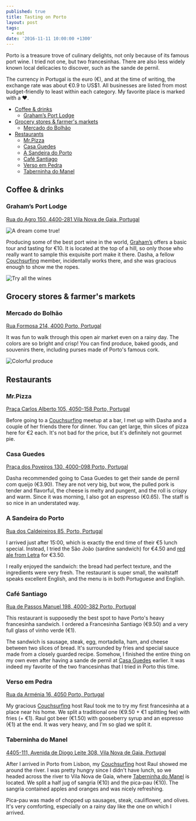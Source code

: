 ```yaml
---
published: true
title: Tasting on Porto
layout: post
tags:
  - eat
date: '2016-11-11 10:00:00 +1300'
---
```

Porto is a treasure trove of culinary delights, not only because of its famous port wine. I tried not one, but two francesinhas. There are also less widely known local delicacies to discover, such as the sande de pernil.

<!--more-->

The currency in Portugal is the euro (€), and at the time of writing, the exchange rate was about €0.9 to US$1. All businesses are listed from most budget-friendly to least within each category. My favorite place is marked with a :heart:.

* [Coffee & drinks](#coffee--drinks)
  * [Graham’s Port Lodge](#grahams-port-lodge)
* [Grocery stores & farmer's markets](#grocery-stores--farmers-markets)
  * [Mercado do Bolhão](#mercado-do-bolho)
* [Restaurants](#restaurants)
  * [Mr.Pizza](#mrpizza)
  * [Casa Guedes][casa-guedes]
  * [A Sandeira do Porto](#a-sandeira-do-porto)
  * [Café Santiago](#caf-santiago)
  * [Verso em Pedra](#verso-em-pedra)
  * [Taberninha do Manel](#taberninha-do-manel)

## Coffee & drinks

### Graham’s Port Lodge

[Rua do Agro 150, 4400-281 Vila Nova de Gaia, Portugal](https://goo.gl/maps/he1vM7XqzYv)

![A dream come true!]({{site.baseurl}}/images/2016/11/11-tasting-on-porto/grahams-lodge.jpg)

Producing some of the best port wine in the world, [Graham’s](http://www.grahams-port.com) offers a basic tour and tasting for €10. It is located at the top of a hill, so only those who really want to sample this exquisite port make it there. Dasha, a fellow [Couchsurfing][cs] member, incidentally works there, and she was gracious enough to show me the ropes.

![Try all the wines]({{site.baseurl}}/images/2016/11/11-tasting-on-porto/grahams-wine.jpg)

## Grocery stores & farmer's markets

### Mercado do Bolhão

[Rua Formosa 214, 4000 Porto, Portugal](https://goo.gl/maps/Bbh2TQvQpfG2)

It was fun to walk through this open air market even on a rainy day. The colors are so bright and crisp! You can find produce, baked goods, and souvenirs there, including purses made of Porto's famous cork.

![Colorful produce]({{site.baseurl}}/images/2016/11/11-tasting-on-porto/bolhao.jpg)

## Restaurants

### Mr.Pizza

[Praça Carlos Alberto 105, 4050-158 Porto, Portugal](https://goo.gl/maps/64ke3DGCmaN2)

Before going to a [Couchsurfing][cs] meetup at a bar, I met up with Dasha and a couple of her friends there for dinner. You can get large, thin slices of pizza here for €2 each. It's not bad for the price, but it's definitely not gourmet pie.

### Casa Guedes

[Praça dos Poveiros 130, 4000-098 Porto, Portugal](https://goo.gl/maps/gKiAiJqoFrK2)

Dasha recommended going to Casa Guedes to get their sande de pernil com queijo (€3.90). They are not very big, but wow, the pulled pork is tender and flavorful, the cheese is melty and pungent, and the roll is crispy and warm. Since it was morning, I also got an espresso (€0.65). The staff is so nice in an understated way.

### A Sandeira do Porto

[Rua dos Caldeireiros 85, Porto, Portugal](https://goo.gl/maps/7XiM4bJCz4J2)

I arrived just after 15:00, which is exactly the end time of their €5 lunch special. Instead, I tried the São João (sardine sandwich) for €4.50 and [red ale from Letra](https://untappd.com/b/letra-brewery-letra-d/546915) for €3.50.

I really enjoyed the sandwich: the bread had perfect texture, and the ingredients were very fresh. The restaurant is super small, the waitstaff speaks excellent English, and the menu is in both Portuguese and English.

### Café Santiago

[Rua de Passos Manuel 198, 4000-382 Porto, Portugal](https://goo.gl/maps/aqnpmbZHuj52)

This restaurant is supposedly the best spot to have Porto's heavy francesinha sandwich. I ordered a Francesinha Santiago (€9.50) and a very full glass of vinho verde (€1).

The sandwich is sausage, steak, egg, mortadella, ham, and cheese between two slices of bread. It's surrounded by fries and special sauce made from a closely guarded recipe. Somehow, I finished the entire thing on my own even after having a sande de pernil at [Casa Guedes][casa-guedes] earlier. It was indeed my favorite of the two francesinhas that I tried in Porto this time.

### Verso em Pedra

[Rua da Arménia 16, 4050 Porto, Portugal](https://goo.gl/maps/wY7pf1DT3aD2)

My gracious [Couchsurfing][cs] host Raul took me to try my first francesinha at a place near his home. We split a traditional one (€9.50 + €1 splitting fee) with fries (+ €1). Raul got beer (€1.50) with gooseberry syrup and an espresso (€1) at the end. It was very heavy, and I'm so glad we split it.

### Taberninha do Manel

[4405-111, Avenida de Diogo Leite 308, Vila Nova de Gaia, Portugal](https://goo.gl/maps/Hfb4a9MraVr)

After I arrived in Porto from Lisbon, my [Couchsurfing][cs] host Raul showed me around the river. I was pretty hungry since I didn't have lunch, so we headed across the river to Vila Nova de Gaia, where [Taberninha do Manel](https://taberninhadomanel.comportugal.com) is located. We split a half jug of sangria (€10) and the pica-pau (€10). The sangria contained apples and oranges and was nicely refreshing.

Pica-pau was made of chopped up sausages, steak, cauliflower, and olives. It's very comforting, especially on a rainy day like the one on which I arrived.

[casa-guedes]: #casa-guedes
[cs]: https://www.couchsurfing.com
